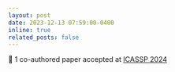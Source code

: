 ```yaml
---
layout: post
date: 2023-12-13 07:59:00-0400
inline: true
related_posts: false
---
```


:scroll: 1 co-authored paper accepted at [ICASSP 2024](https://2024.ieeeicassp.org)
